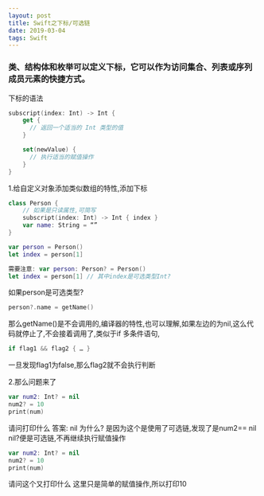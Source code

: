 ```yaml
---
layout: post
title: Swift之下标/可选链
date: 2019-03-04
tags: Swift
---
```


### 类、结构体和枚举可以定义下标，它可以作为访问集合、列表或序列成员元素的快捷方式。

下标的语法
```swift
subscript(index: Int) -> Int {
    get {
      // 返回一个适当的 Int 类型的值
    }

    set(newValue) {
      // 执行适当的赋值操作
    }
}
```

1.给自定义对象添加类似数组的特性,添加下标
```swift
class Person {
    // 如果是只读属性,可简写
    subscript(index: Int) -> Int { index }
    var name: String = “”
}

var person = Person()
let index = person[1]

需要注意: var person: Person? = Person() 
let index = person[1] // 其中index是可选类型Int?
```
如果person是可选类型?
```swift
person?.name = getName()
```
那么getName()是不会调用的,编译器的特性,也可以理解,如果左边的为nil,这么代码就停止了,不会接着调用了,类似于if 多条件语句, 
```swift
if flag1 && flag2 { … } 
```
一旦发现flag1为false,那么flag2就不会执行判断

2.那么问题来了
```swift
var num2: Int? = nil
num2? = 10
print(num)
```

请问打印什么
答案: nil
为什么? 是因为这个是使用了可选链,发现了是num2== nil nil?便是可选链,不再继续执行赋值操作

```swift
var num2: Int? = nil
num2? = 10
print(num)
```
请问这个又打印什么
这里只是简单的赋值操作,所以打印10
